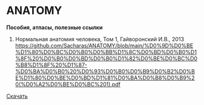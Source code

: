 # ANATOMY
**Пособия, атласы, полезные ссылки**


1. Нормальная анатомия человека, Том 1, Гайворонский И.В., 2013
https://github.com/Sacharas/ANATOMY/blob/main/%D0%9D%D0%BE%D1%80%D0%BC%D0%B0%D0%BB%D1%8C%D0%BD%D0%B0%D1%8F%20%D0%B0%D0%BD%D0%B0%D1%82%D0%BE%D0%BC%D0%B8%D1%8F%20%D1%87-%D0%BA%D0%B0%20%D0%93%D0%B0%D0%B9%D0%B2%D0%BE%D1%80%D0%BE%D0%BD%D1%81%D0%BA%D0%B8%D0%B9%20(%D0%A2%D0%BE%D0%BC%201).pdf

[Cкачать](https://github.com/Sacharas/ANATOMY/files/12506162/-.1.pdf)



  
